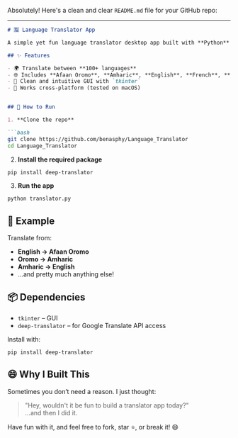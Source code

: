 Absolutely! Here's a clean and clear `README.md` file for your GitHub repo:

---

```markdown
# 🈯 Language Translator App

A simple yet fun language translator desktop app built with **Python** and **Tkinter**, using the powerful `deep_translator` package under the hood (Google Translate API).

## ✨ Features

- 🌍 Translate between **100+ languages**
- 🌐 Includes **Afaan Oromo**, **Amharic**, **English**, **French**, **Arabic**, and more
- 🧠 Clean and intuitive GUI with `tkinter`
- 🎨 Works cross-platform (tested on macOS)


## 🚀 How to Run

1. **Clone the repo**

```bash
git clone https://github.com/benasphy/Language_Translator
cd Language_Translator
```

2. **Install the required package**

```bash
pip install deep-translator
```

3. **Run the app**

```bash
python translator.py
```

## 🧪 Example

Translate from:

- **English → Afaan Oromo**
- **Oromo → Amharic**
- **Amharic → English**
- …and pretty much anything else!

## 📦 Dependencies

- `tkinter` – GUI
- `deep-translator` – for Google Translate API access

Install with:

```bash
pip install deep-translator
```

## 😄 Why I Built This

Sometimes you don’t need a reason. I just thought:
> "Hey, wouldn't it be fun to build a translator app today?"  
…and then I did it.


Have fun with it, and feel free to fork, star ⭐, or break it! 😄
